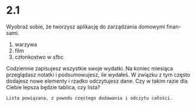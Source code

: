 # 2.1

Wyobraź sobie, że tworzysz aplikację do zarządzania domowymi finan-
sami.

1. warzywa
2. film
3. członkostwo w sfbc

Codziennie zapisujesz wszystkie swoje wydatki. Na koniec miesiąca
przeglądasz notatki i podsumowujesz, ile wydałeś. W związku z tym
często dodajesz nowe elementy i rzadko odczytujesz dane. Czy w takim
razie dla Ciebie lepsza będzie tablica, czy lista?

```text
Lista powiązana, z powodu częstego dodawania i odczytu całości.
```

